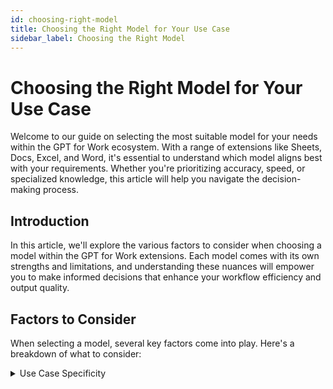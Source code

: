 ```yaml
---
id: choosing-right-model
title: Choosing the Right Model for Your Use Case
sidebar_label: Choosing the Right Model
---
```


# Choosing the Right Model for Your Use Case

Welcome to our guide on selecting the most suitable model for your needs within the GPT for Work ecosystem. With a range of extensions like Sheets, Docs, Excel, and Word, it's essential to understand which model aligns best with your requirements. Whether you're prioritizing accuracy, speed, or specialized knowledge, this article will help you navigate the decision-making process.

## Introduction

In this article, we'll explore the various factors to consider when choosing a model within the GPT for Work extensions. Each model comes with its own strengths and limitations, and understanding these nuances will empower you to make informed decisions that enhance your workflow efficiency and output quality.

## Factors to Consider

When selecting a model, several key factors come into play. Here's a breakdown of what to consider:

<details><summary>Use Case Specificity</summary>
Determine the specific tasks or projects you intend to use the model for. Different models may excel in various domains, such as general writing, technical content, or creative endeavors.

<br<summary>Word/Docs</summary>

- **Writing and Editing Copy**: Determine if your primary task involves drafting new content or refining existing text. Some models excel at generating fresh content, while others are better suited for editing and refining.

<br><summaryExcel/Sheets</summary>

- **Data Preparation**: Assess whether your workflow involves cleaning lists, extracting entities, or normalizing formats. Certain models are adept at processing structured data and performing data cleaning tasks efficiently.
- **Analysis**: Consider if your use case involves summarizing text, classifying documents, or categorizing information. Models tailored for analytical tasks can provide accurate summaries, classifications, and categorizations./details>

### Accuracy vs. Speed
Assess whether you prioritize accuracy or speed in your workflow. Some models may sacrifice a bit of accuracy for faster response times, while others prioritize precision but may take longer to generate outputs.

### Model Size and Complexity
Larger models often provide more nuanced and contextually relevant responses but may require more computational resources and time for processing. Evaluate whether the benefits of a larger model outweigh the potential drawbacks for your use case.
  
### Requires API Key
For GPT for Work [supported models](https://gptforwork.com/help/supported-models), whether or not an API key is required will affect the [price and billing](https://gptforwork.com/help/billing/pricing-per-model) in that without an API key, a [purchase pack](https://gptforwork.com/help/billing) must be purchased along with the model. Use the [Cost estimator](https://gptforwork.com/help/billing/cost-estimator) to find out which model is most cost-effective for your inputs.

## Model Comparison

Let's compare the available models within the GPT for Work extensions based on the factors mentioned above:

Click the factors for each use case in the table below to see a dropdown list of all the models GPT for Work makes available.

| Use Cases | Models |
|-----------|--------|
| Excel     | <details><summary>Perform bulk operations on data</summary>gpt-3.5-turbo (0125) <br> gpt-4 <br> gpt-4-1106-vision-preview (with GPT_VISION)  <br> gpt-4-turbo <br> text-embedding-ada-002 (with GPT_MATCH) <br> gpt-3.5-turbo (0613) <br> gpt-4  <br> gpt-4-turbo <br> sonar-small-online (with GPT_WEB and Web browsing bulk tool)</details> |
| Word      | <details><summary>Chat</summary>gpt-3.5-turbo (0125) <br> gpt-4 <br> gpt-4-turbo</details> |
| Sheets    | <details><summary>Perform bulk operations on data</summary>babbage-003 (fine-tuned)  <br>  davinci-002 (fine-tuned)  <br>  gpt-3.5-turbo (0125) <br> gpt-4 <br> gpt-4-1106-vision-preview (with GPT_VISION) <br>  gpt-3.5-turbo-instruct  <br> gpt-3.5-turbo (fine-tuned)  <br> gpt-4-turbo  <br> text-embedding-ada-002 (with GPT_MATCH)  <br> claude-3-haiku <br> claude-3-opus <br> claude-3-sonnet <br> gpt-3.5-turbo (0613) <br> gpt-4 <br> gpt-4-turbo<br> <br> sonar-small-online (with GPT_WEB and Web browsing bulk tool)</details> |
| Docs      | <details><summary>Integrated ChatGPT functionality</summary>gpt-3.5-turbo (0125) <br> gpt-3.5-turbo-instruct <br> gpt-4 <br> gpt-4-turbo </details> <details><summary> Enables faster writing, editing, translation </summary>claude-3-haiku <br> claude-3-opus <br> claude-3-sonnet</details> |


<!--
Docusaurus markdown does not support embedded dropdowns or filters within tables. I would suggest using JavaScript (maybe DataTables or React Table) or a Docusaurus plugin to add that functionality to the table.
-->



